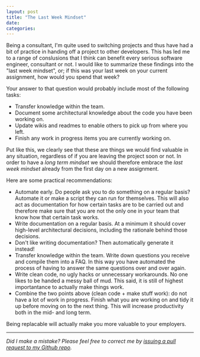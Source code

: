 ```yaml
---
layout: post
title: "The Last Week Mindset"
date:   
categories: 
---
```


Being a consultant, I'm quite used to switching projects and thus have had a bit of practice in handing off a project to other developers. This has led me to a range of conslusions that I think can benefit every serious software engineer, consultant or not. I would like to summarize these findings into the "last week mindset", or; if this was your last week on your current assignment, how would you spend that week?

Your answer to that question would probably include most of the following tasks:
* Transfer knowledge within the team.
* Document some architectural knowledge about the code you have been working on. 
* Update wikis and readmes to enable others to pick up from where you left.
* Finish any work in progress items you are currently working on.

Put like this, we clearly see that these are things we would find valuable in any situation, regardless of if you are leaving the project soon or not. In order to have a _long term mindset_ we should therefore embrace the _last week mindset_ already from the first day on a new assignment.

Here are some practical recommendations:

* Automate early. Do people ask you to do something on a regular basis? Automate it or make a script they can run for themselves. This will also act as documentation for how certain tasks are to be carried out and therefore make sure that you are not the only one in your team that know how that certain task works.
* Write documentation on a regular basis. At a minimum it should cover high-level architectural decisions, including the rationale behind those decisions.
* Don't like writing documentation? Then automatically generate it instead!
* Transfer knowledge within the team. Write down questions you receive and compile them into a FAQ. In this way you have automated the process of having to answer the same questions over and over again.
* Write clean code, no ugly hacks or unnecessary workarounds. No one likes to be handed a messy ball of mud. This said, it is still of highest importantance to actually make things work.
* Combine the two points above (clean code + make stuff work): do not have a lot of work in progress. Finish what you are working on and tidy it up before moving on to the next thing. This will increase productivity both in the mid- and long term.


Being replacable will actually make you more valuable to your employers.

---

*Did I make a mistake? Please feel free to correct me by [issuing a pull request to my Github repo](https://github.com/Sundin/sundin.github.io).*
